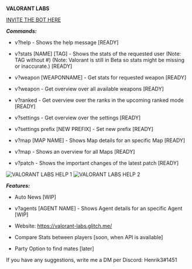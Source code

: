 **VALORANT LABS**

[INVITE THE BOT HERE](https://discordapp.com/oauth2/authorize?client_id=702201518329430117&scope=bot&permissions=116736)

***Commands:***

- v?help - Shows the help message [READY]

- v?stats [NAME] [TAG] - Shows the stats of the requested user (Note: TAG without #) (Note: Valorant is still in Beta so stats might be missing or inaccurate.) [READY]

- v?weapon [WEAPONNAME] - Get stats for requested weapon [READY]

- v?weapon - Get overview over all available weapons [READY]

- v?ranked - Get overview over the ranks in the upcoming ranked mode [READY]

- v?settings - Get overview over the settings [READY]

- v?settings prefix [NEW PREFIX] - Set new prefix [READY]

- v?map [MAP NAME] - Shows Map details for an specific Map [READY]

- v?map - Shows an overview for all Maps [READY]

- v?patch - Shows the important changes of the latest patch [READY]


 <img src="https://cdn.glitch.com/6f24e132-ed6a-4704-a40d-19f2a8f508ca%2Fvalorant-help%20github.png?v=1588085034778" alt="VALORANT LABS HELP 1">
 <img src="https://cdn.glitch.com/6f24e132-ed6a-4704-a40d-19f2a8f508ca%2Fvalorant-help2%20github.png?v=1588085035109" alt="VALORANT LABS HELP 2">
 
 
***Features:***

- Auto News [WIP]

- v?agents [AGENT NAME] - Shows Agent details for an specific Agent [WIP]

- Website: https://valorant-labs.glitch.me/

- Compare Stats between players [soon, when API is available]

- Party Option to find mates [later]

If you have any suggestions, write me a DM per Discord: Henrik3#1451
